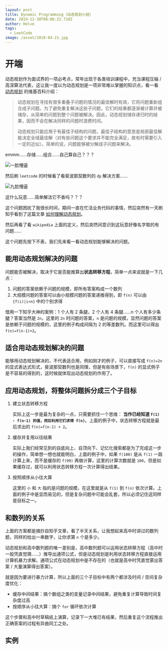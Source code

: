 ```yaml
---
layout: post
title: Dynamic Programming（动态规划小结）
date: 2019-12-30T08:06:22.718Z
author: Helve
tags:
  - LeetCode
image: /asset/2018-04-21.jpg
---
```

# 开端

动态规划作为面试界的一项必考点，常年出现于各类培训课程中，充当课程压轴 / 高深算法代表，这让我一度以为动态规划是一项非常难以掌握的知识点，看一看 [动态规划](https://zh.wikipedia.org/wiki/%E5%8A%A8%E6%80%81%E8%A7%84%E5%88%92 "动态规划") 的维基百科介绍：

> 动态规划在寻找有很多重叠子问题的情况的最佳解时有效，它将问题重新组合成子问题。为了避免重复解决这些子问题，它们的结果都逐渐被计算并被储存，从简单的问题到整个问题被解决。因此，动态规划储存递归时的结果，因而不会在解决同样的问题时浪费时间。
> 
> 动态规划只能应用于有最佳子结构的问题，最佳子结构的意思是局部最佳解能决定全域最佳解（对有些问题这个要求并不能完全满足，故有时需要引入一定的近似）。简单的说，问题能够被分解成子问题来解决。

emmm……存储……组合……自己算自己？？？

![一脸懵逼](http://imagetemp.oss-cn-beijing.aliyuncs.com/blog/2019-12-30-074956.jpg "一脸懵逼")

然后刷 `leetcode` 的时候看了看斐波那契数列的 `dp` 解决方案……

![九脸懵逼](http://imagetemp.oss-cn-beijing.aliyuncs.com/blog/2019-12-30-075001.jpg "九脸懵逼")

这什么玩意……简单解法它不香吗？？？

这个问题困扰了我很长时间，期间一直在忙活业务代码的事情，然后突然有一天刷知乎看到了这篇文章 [如何理解动态规划](https://www.zhihu.com/question/39948290/answer/883302989 "如何理解动态规划")。

然后再看了看 `wikipedia` 上面的定义，然后突然间意识到这玩意好像名字取的有问题……

这个问题先按下不表，我们先来看一看动态规划能够解决的问题。

## 能用动态规划解决的问题

问题能否被解决，取决于它是否能推算出**状态转移方程**，简单一点来说就是一下几点：

1. 问题的答案依赖于问题的规模，即所有答案构成一个数列
2. 大规模问题的答案可以由小规模问题的答案递推得到，即  `f(n)`  可以由  `{f(i)|i<n}` 中的个别求得

借用一下知乎大神的案例：1 个人有 2 条腿，2 个人有 4 条腿……n 个人有多少条腿？答案当然是 `2n`，这里的 `2n` 时问题的答案，`n` 是问题的规模，显然问题的答案是依赖于问题的规模的，这里的例子构成间隔为 2 的等差数列。而这里可以得出 `f(n)=f(n-1)+2`。

## 适合用动态规划解决的问题

能够用动态规划解决的，不代表适合用，例如刚才的例子，可以直接写成  `f(n)=2n`  的显式表达式形式，斐波那契数列也是同理，但是有些场景下，`f(n)` 的显式例子是不容易的得到的，这时候就体现出动态规划的作用了。

## 应用动态规划，将整体问题拆分成三个子目标

1. 建立状态转移方程

	实际上这一步是最为复杂的一点，只需要抓住一个思维： **当作已经知道 `f(1) - f(n-1) 的值，然后利用它们求得 f(n)`**。上面的例子中，状态转移方程就是最后求出的 `f(n)=f(n-1) + 2`。

2. 缓存并复用以往结果

	实际上我们经常见到的自底向上、自顶向下、记忆化搜索都是为了完成这一步的操作，简单想一想也就能明白，上面的例子中，如果 `f(100)` 是从 `f(1)` 一路计算上来，而不是缓存的 `f(99)` 再做计算，这里的计算次数就是 `100`，但是如果缓存过，就可以利用状态转移方程一次计算得出结果。

3. 按照顺序从小往大算

	这里的 `小` 和 `大` 指的是问题的规模，在这里就是从 `f(1)` 到 `f(n)` 依次计算。上面的例子中是显而易见的，但是复杂问题中可能会乱套，所以必须记住这同样是目标之一。

## 和数列的关系

上面的方案都是摘抄自知乎文章，看了半天关系，让我想起来高中时讲过的数列题，同样的给出一串数字，让你求第 `n` 个是多少。

动态规划和高中数列题的唯一差别是，高中数列题可以运用状态转移方程（高中时一般凭直觉猜……）推导出通项公式，但是动态规划是利用状态转移方程直接运用计算机暴力求解。通项公式在动态规划中是不存在的（也就是高中时凭直觉蒙出答案 / 大量演算得出答案）。

就是因为要进行暴力计算，所以上面的三个子目标中有两个都涉及时间 / 空间复杂度优化：

* 缓存中间结果：搞个数组之类的变量记录中间结果，避免重复计算导致时间复杂度过高
* 按顺序从小往大算：搞个 `for` 循环依次计算

这个步骤和高中时草稿纸上演算，记录下一大堆已有结果，然后重复这个流程推出正确答案的过程有异曲同工之处。

## 实例

